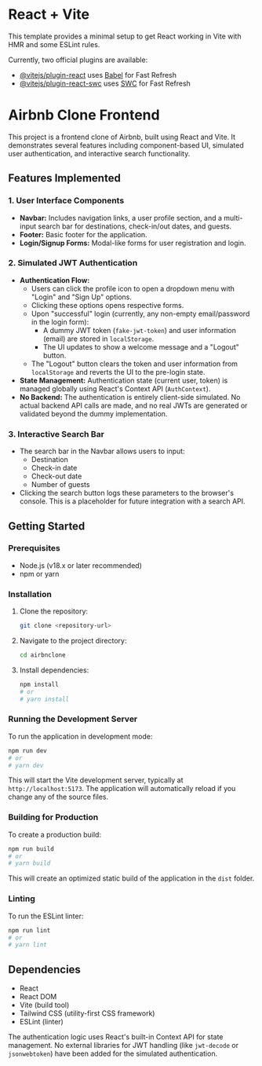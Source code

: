 # React + Vite

This template provides a minimal setup to get React working in Vite with HMR and some ESLint rules.

Currently, two official plugins are available:

- [@vitejs/plugin-react](https://github.com/vitejs/vite-plugin-react/blob/main/packages/plugin-react/README.md) uses [Babel](https://babeljs.io/) for Fast Refresh
- [@vitejs/plugin-react-swc](https://github.com/vitejs/vite-plugin-react-swc) uses [SWC](https://swc.rs/) for Fast Refresh

# Airbnb Clone Frontend

This project is a frontend clone of Airbnb, built using React and Vite. It demonstrates several features including component-based UI, simulated user authentication, and interactive search functionality.

## Features Implemented

### 1. User Interface Components
- **Navbar:** Includes navigation links, a user profile section, and a multi-input search bar for destinations, check-in/out dates, and guests.
- **Footer:** Basic footer for the application.
- **Login/Signup Forms:** Modal-like forms for user registration and login.

### 2. Simulated JWT Authentication
- **Authentication Flow:**
    - Users can click the profile icon to open a dropdown menu with "Login" and "Sign Up" options.
    - Clicking these options opens respective forms.
    - Upon "successful" login (currently, any non-empty email/password in the login form):
        - A dummy JWT token (`fake-jwt-token`) and user information (email) are stored in `localStorage`.
        - The UI updates to show a welcome message and a "Logout" button.
    - The "Logout" button clears the token and user information from `localStorage` and reverts the UI to the pre-login state.
- **State Management:** Authentication state (current user, token) is managed globally using React's Context API (`AuthContext`).
- **No Backend:** The authentication is entirely client-side simulated. No actual backend API calls are made, and no real JWTs are generated or validated beyond the dummy implementation.

### 3. Interactive Search Bar
- The search bar in the Navbar allows users to input:
    - Destination
    - Check-in date
    - Check-out date
    - Number of guests
- Clicking the search button logs these parameters to the browser's console. This is a placeholder for future integration with a search API.

## Getting Started

### Prerequisites
- Node.js (v18.x or later recommended)
- npm or yarn

### Installation
1. Clone the repository:
   ```bash
   git clone <repository-url>
   ```
2. Navigate to the project directory:
   ```bash
   cd airbnclone
   ```
3. Install dependencies:
   ```bash
   npm install
   # or
   # yarn install
   ```

### Running the Development Server
To run the application in development mode:
```bash
npm run dev
# or
# yarn dev
```
This will start the Vite development server, typically at `http://localhost:5173`. The application will automatically reload if you change any of the source files.

### Building for Production
To create a production build:
```bash
npm run build
# or
# yarn build
```
This will create an optimized static build of the application in the `dist` folder.

### Linting
To run the ESLint linter:
```bash
npm run lint
# or
# yarn lint
```

## Dependencies
- React
- React DOM
- Vite (build tool)
- Tailwind CSS (utility-first CSS framework)
- ESLint (linter)

The authentication logic uses React's built-in Context API for state management. No external libraries for JWT handling (like `jwt-decode` or `jsonwebtoken`) have been added for the simulated authentication.
